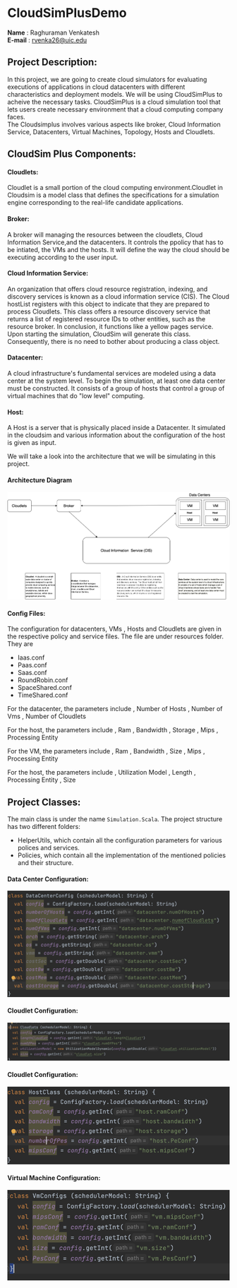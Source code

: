 # CloudSimPlusDemo
**Name** : Raghuraman Venkatesh   
**E-mail** : rvenka26@uic.edu

## Project Description:
In this project, we are going to create cloud simulators for evaluating executions of applications in cloud datacenters with different characteristics and deployment models.
We will be using CloudSimPlus to acheive the necessary tasks. CloudSimPlus is a cloud simulation tool that lets users create necessary environment that a cloud computing company faces.   
The  Cloudsimplus involves various aspects like broker, Cloud Information Service, Datacenters, Virtual Machines, Topology, Hosts and Cloudlets.

## CloudSim Plus Components:
#### Cloudlets:
Cloudlet is a small portion of the cloud computing environment.Cloudlet in Cloudsim is a model class that defines the specifications for a simulation engine corresponding to the real-life candidate applications.

#### Broker:
A broker will managing the resources between the cloudlets, Cloud Information Service,and the datacenters. It controls the ppolicy that has to be intiated, the VMs and the hosts.
It will define the way the cloud should be executing according to the user input.

#### Cloud Information Service:
An organization that offers cloud resource registration, indexing, and discovery services is known as a cloud information service (CIS). The Cloud hostList registers with this object to indicate that they are prepared to process Cloudlets. This class offers a resource discovery service that returns a list of registered resource IDs to other entities, such as the resource broker. 
In conclusion, it functions like a yellow pages service. Upon starting the simulation, CloudSim will generate this class. Consequently, there is no need to bother about producing a class object.

#### Datacenter:
A cloud infrastructure's fundamental services are modeled using a data center at the system level. To begin the simulation, at least one data center must be constructed. It consists of a group of hosts that control a group of virtual machines that do "low level" computing.

#### Host:
A Host is a server that is physically placed inside a Datacenter.  It simulated in the cloudsim and various information about the configuration of the host is given as input.

We will take a look into the architecture that we will be simulating in this project.
#### Architecture Diagram
![](images/CloudSim2.png)

#### Config Files:
The configuration for datacenters, VMs , Hosts and Cloudlets are given in the respective policy and service files.
The file are under resources folder. They are
 - Iaas.conf
 - Paas.conf
 - Saas.conf
 - RoundRobin.conf
 - SpaceShared.conf
 - TimeShared.conf
 
 For the datacenter, the parameters include
 , Number of Hosts
 , Number of Vms
 , Number of Cloudlets
     
     
 For the host, the parameters include
, Ram 
, Bandwidth
, Storage
, Mips
, Processing Entity
 
 
 For the VM, the parameters include
 , Ram 
 , Bandwidth
 , Size
 , Mips
 , Processing Entity
 
 
 For the host, the parameters include
 , Utilization Model
 , Length
 , Processing Entity
 , Size
 
 ## Project Classes:
 The main class is under the name ```Simulation.Scala```.
 The project structure has two different folders:
 - HelperUtils, which contain all the configuration parameters for various polices and services.
 - Policies, which contain all the implementation of the mentioned policies and their structure.
 #### Data Center Configuration:
 ![](images/DataCenter.png)
 #### Cloudlet Configuration:
 ![](images/Cloudlets.png)
 #### Cloudlet Configuration:
 ![](images/Host.png)
 #### Virtual Machine Configuration:
 ![](images/Vm.png)
  
